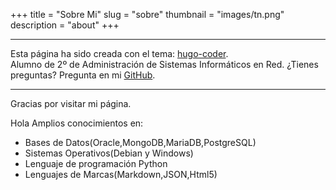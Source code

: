 +++
title = "Sobre Mi"
slug = "sobre"
thumbnail = "images/tn.png"
description = "about"
+++

---------------------------
Esta página ha sido creada con el tema: [hugo-coder](https://github.com/luizdepra/hugo-coder).  
Alumno de 2º de Administración de Sistemas Informáticos en Red.
¿Tienes preguntas? Pregunta en mi [GitHub](https://github.com/alexrr12341/alexblog/issues/new).

---------------------------

Gracias por visitar mi página.

Hola
Amplios conocimientos en:

* Bases de Datos(Oracle,MongoDB,MariaDB,PostgreSQL)
* Sistemas Operativos(Debian y Windows)
* Lenguaje de programación Python
* Lenguajes de Marcas(Markdown,JSON,Html5)


